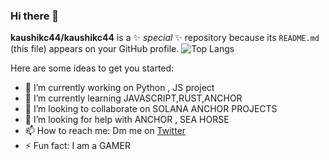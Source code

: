 ### Hi there 👋


**kaushikc44/kaushikc44** is a ✨ _special_ ✨ repository because its `README.md` (this file) appears on your GitHub profile.
![Top Langs](https://github-readme-stats.vercel.app/api/top-langs/?username=kaushikc44&layout=compact&theme=radical)

Here are some ideas to get you started:

- 🔭 I’m currently working on Python , JS project
- 🌱 I’m currently learning JAVASCRIPT,RUST,ANCHOR
- 👯 I’m looking to collaborate on SOLANA ANCHOR PROJECTS
- 🤔 I’m looking for help with ANCHOR , SEA HORSE
- 📫 How to reach me: Dm me on <a href="https://twitter.com/Kaushik02052914">Twitter</a>
- ⚡ Fun fact:  I am a GAMER <i class="fa-duotone fa-game-console-handheld"></i>


